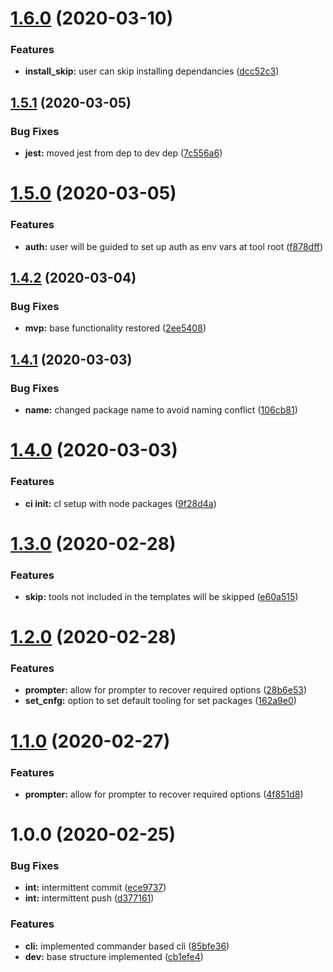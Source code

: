 # [1.6.0](https://github.com/bradford-james/proj-init/compare/v1.5.1...v1.6.0) (2020-03-10)


### Features

* **install_skip:** user can skip installing dependancies ([dcc52c3](https://github.com/bradford-james/proj-init/commit/dcc52c38c963fc67b8d480675584788731e164b4))

## [1.5.1](https://github.com/bradford-james/proj-init/compare/v1.5.0...v1.5.1) (2020-03-05)


### Bug Fixes

* **jest:** moved jest from dep to dev dep ([7c556a6](https://github.com/bradford-james/proj-init/commit/7c556a678554ef5304cd023c91205697bdeb8076))

# [1.5.0](https://github.com/bradford-james/proj-init/compare/v1.4.2...v1.5.0) (2020-03-05)


### Features

* **auth:** user will be guided to set up auth as env vars at tool root ([f878dff](https://github.com/bradford-james/proj-init/commit/f878dff028e9e4f49a893b8c9496d71585e641e3))

## [1.4.2](https://github.com/bradford-james/proj-init/compare/v1.4.1...v1.4.2) (2020-03-04)


### Bug Fixes

* **mvp:** base functionality restored ([2ee5408](https://github.com/bradford-james/proj-init/commit/2ee540830ab962da28d928893e7714ae2dfe1a1e))

## [1.4.1](https://github.com/bradford-james/proj-init/compare/v1.4.0...v1.4.1) (2020-03-03)


### Bug Fixes

* **name:** changed package name to avoid naming conflict ([106cb81](https://github.com/bradford-james/proj-init/commit/106cb81c8bf699fc2af23023175ab7accade363b))

# [1.4.0](https://github.com/bradford-james/project-init/compare/v1.3.0...v1.4.0) (2020-03-03)


### Features

* **ci init:** cI setup with node packages ([9f28d4a](https://github.com/bradford-james/project-init/commit/9f28d4aff40d56e45ce9ee5d75c96d93b9de434d))

# [1.3.0](https://github.com/bradford-james/project-init/compare/v1.2.0...v1.3.0) (2020-02-28)


### Features

* **skip:** tools not included in the templates will be skipped ([e60a515](https://github.com/bradford-james/project-init/commit/e60a515580bf7ff15a54085812631b381ea1cb4a))

# [1.2.0](https://github.com/bradford-james/project-init/compare/v1.1.0...v1.2.0) (2020-02-28)


### Features

* **prompter:** allow for prompter to recover required options ([28b6e53](https://github.com/bradford-james/project-init/commit/28b6e5379144d5dfa10a0e733208b725fe5af2e8))
* **set_cnfg:** option to set default tooling for set packages ([162a9e0](https://github.com/bradford-james/project-init/commit/162a9e052cb8b7e3c3e82f9df897f3e937d81caf))

# [1.1.0](https://github.com/bradford-james/project-init/compare/v1.0.0...v1.1.0) (2020-02-27)


### Features

* **prompter:** allow for prompter to recover required options ([4f851d8](https://github.com/bradford-james/project-init/commit/4f851d8d2536103967752cc2cd0f46b0d6922411))

# 1.0.0 (2020-02-25)


### Bug Fixes

* **int:** intermittent commit ([ece9737](https://github.com/bradford-james/project-init/commit/ece973721b2e1a1ed34823046996edc5c1930bcf))
* **int:** intermittent push ([d377161](https://github.com/bradford-james/project-init/commit/d377161f3de4396d4fb63118ae8845f1e6dd8b2e))


### Features

* **cli:** implemented commander based cli ([85bfe36](https://github.com/bradford-james/project-init/commit/85bfe362a5a011b14b1872efaf852b6cd994225d))
* **dev:** base structure implemented ([cb1efe4](https://github.com/bradford-james/project-init/commit/cb1efe46b1cf6eef519b982a9d5228af3add231f))
